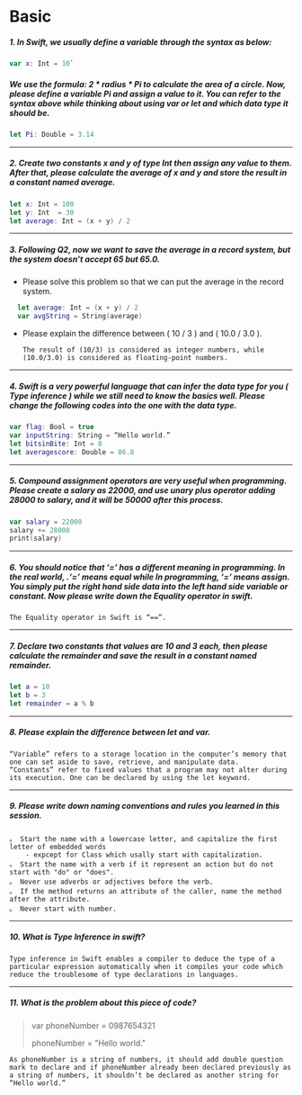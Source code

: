 Basic
==========================================

##### 1. In Swift, we usually define a variable through the syntax as below:
```swift 
var x: Int = 10`
```
##### We use the formula: 2 * radius * Pi to calculate the area of a circle. Now, please define a variable Pi and assign a value to it. You can refer to the syntax above while thinking about using var or let and which data type it should be.

```swift 
let Pi: Double = 3.14
```

-------

##### 2. Create two constants x and y of type Int then assign any value to them. After that, please calculate the average of x and y and store the result in a constant named average.

```swift 
let x: Int = 100
let y: Int  = 30
let average: Int = (x + y) / 2
```

-------

##### 3. Following Q2, now we want to save the average in a record system, but the system doesn’t accept 65 but 65.0.

* Please solve this problem so that we can put the average in the record system.
```swift 
  let average: Int = (x + y) / 2
  var avgString = String(average)
```

* Please explain the difference between ( 10 / 3 ) and ( 10.0 / 3.0 ).

      The result of (10/3) is considered as integer numbers, while (10.0/3.0) is considered as floating-point numbers.

-------

##### 4. Swift is a very powerful language that can infer the data type for you ( Type inference ) while we still need to know the basics well. Please change the following codes into the one with the data type.

```swift 
var flag: Bool = true
var inputString: String = “Hello world.”
let bitsinBite: Int = 8
let averagescore: Double = 86.8
```

-------

##### 5. Compound assignment operators are very useful when programming. Please create a salary as 22000, and use unary plus operator adding 28000 to salary, and it will be 50000 after this process.
```swift 
var salary = 22000
salary += 28000
print(salary)
```

-------

##### 6. You should notice that ‘=’ has a different meaning in programming. In the real world, .‘=’ means equal while In programming, ‘=’ means assign. You simply put the right hand side data into the left hand side variable or constant. Now please write down the Equality operator in swift.

    The Equality operator in Swift is “==”.

-------

##### 7. Declare two constants that values are 10 and 3 each, then please calculate the remainder and save the result in a constant named remainder.
```swift 
let a = 10
let b = 3
let remainder = a % b
```

-------

##### 8. Please explain the difference between let and var.
    “Variable” refers to a storage location in the computer’s memory that one can set aside to save, retrieve, and manipulate data.
    “Constants” refer to fixed values that a program may not alter during its execution. One can be declared by using the let keyword.

-------

##### 9. Please write down naming conventions and rules you learned in this session.
    。 Start the name with a lowercase letter, and capitalize the first letter of embedded words
        - expcept for Class which usally start with capitalization.
    。 Start the name with a verb if it represent an action but do not start with "do" or "does".
    。 Never use adverbs or adjectives before the verb.
    。 If the method returns an attribute of the caller, name the method after the attribute. 
    。 Never start with number.

-------

##### 10. What is Type Inference in swift?
    Type inference in Swift enables a compiler to deduce the type of a particular expression automatically when it compiles your code which reduce the troublesome of type declarations in languages.

-------

##### 11. What is the problem about this piece of code?
> var phoneNumber = 0987654321
> 
> phoneNumber = "Hello world."

    As phoneNumber is a string of numbers, it should add double question mark to declare and if phoneNumber already been declared previously as a string of numbers, it shouldn’t be declared as another string for “Hello world.”



